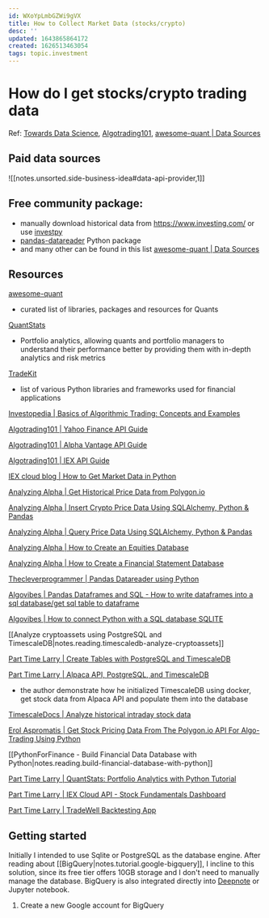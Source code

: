 ```yaml
---
id: WXoYpLmbGZWi9gVX
title: How to Collect Market Data (stocks/crypto)
desc: ''
updated: 1643865864172
created: 1626513463054
tags: topic.investment
---
```

# How do I get stocks/crypto trading data

Ref: [Towards Data Science](https://towardsdatascience.com/best-5-free-stock-market-apis-in-2019-ad91dddec984), [Algotrading101](https://algotrading101.com/learn/yfinance-guide/), [awesome-quant | Data Sources](https://github.com/wilsonfreitas/awesome-quant#data-sources)

## Paid data sources

![[notes.unsorted.side-business-idea#data-api-provider,1]]

## Free community package:

- manually download historical data from <https://www.investing.com/> or use [investpy](https://github.com/alvarobartt/investpy)
- [pandas-datareader](https://pydata.github.io/pandas-datareader/) Python package
- and many other can be found in this list [awesome-quant | Data Sources](https://github.com/wilsonfreitas/awesome-quant#data-sources)

## Resources

[awesome-quant](https://github.com/wilsonfreitas/awesome-quant)
- curated list of libraries, packages and resources for Quants

[QuantStats](https://github.com/ranaroussi/quantstats)
- Portfolio analytics, allowing quants and portfolio managers to understand their performance better by providing them with in-depth analytics and risk metrics

[TradeKit](https://github.com/hackingthemarkets/tradekit)
- list of various Python libraries and frameworks used for financial applications

[Investopedia | Basics of Algorithmic Trading: Concepts and Examples](https://www.investopedia.com/articles/active-trading/101014/basics-algorithmic-trading-concepts-and-examples.asp)

[Algotrading101 | Yahoo Finance API Guide](https://algotrading101.com/learn/yahoo-finance-api-guide/)

[Algotrading101 | Alpha Vantage API Guide](https://algotrading101.com/learn/alpha-vantage-guide/)

[Algotrading101 | IEX API Guide](https://algotrading101.com/learn/iex-api-guide/)

[IEX cloud blog | How to Get Market Data in Python](https://iexcloud.io/community/blog/how-to-get-market-data-in-python)

[Analyzing Alpha | Get Historical Price Data from Polygon.io](https://analyzingalpha.com/get-historical-price-data-polygon)

[Analyzing Alpha | Insert Crypto Price Data Using SQLAlchemy, Python & Pandas](https://analyzingalpha.com/insert-crypto-price-data-sqlalchemy)

[Analyzing Alpha | Query Price Data Using SQLAlchemy, Python & Pandas](https://analyzingalpha.com/query-price-data-sqlalchemy)

[Analyzing Alpha | How to Create an Equities Database](https://analyzingalpha.com/create-an-equities-database)

[Analyzing Alpha | How to Create a Financial Statement Database](https://analyzingalpha.com/financial-statement-database)

[Thecleverprogrammer | Pandas Datareader using Python](https://thecleverprogrammer.com/2021/03/22/pandas-datareader-using-python-tutorial/)

[Algovibes | Pandas Dataframes and SQL - How to write dataframes into a sql database/get sql table to dataframe](https://www.youtube.com/watch?v=OjMDXTlVOYU)

[Algovibes | How to connect Python with a SQL database SQLITE](https://www.youtube.com/watch?v=pU53JUhSnkY)

[[Analyze cryptoassets using PostgreSQL and TimescaleDB|notes.reading.timescaledb-analyze-cryptoassets]]

[Part Time Larry | Create Tables with PostgreSQL and TimescaleDB](https://www.youtube.com/watch?v=P-flYBbmCws&list=PLvzuUVysUFOsrxL7UxmMrVqS8X2X0b8jd&index=4)

[Part Time Larry | Alpaca API, PostgreSQL, and TimescaleDB](https://www.youtube.com/watch?v=RAIqlK5K7-s)
- the author demonstrate how he initialized TimescaleDB using docker, get stock data from Alpaca API and populate them into the database 

[TimescaleDocs | Analyze historical intraday stock data](https://docs.timescale.com/timescaledb/latest/tutorials/analyze-intraday-stocks/)

[Erol Aspromatis | Get Stock Pricing Data From The Polygon.io API For Algo-Trading Using Python](https://www.youtube.com/watch?v=sTlBQ3nVuJE)

[[PythonForFinance - Build Financial Data Database with Python|notes.reading.build-financial-database-with-python]]

[Part Time Larry | QuantStats: Portfolio Analytics with Python Tutorial](https://www.youtube.com/watch?v=Dm8GaSYZPF8)

[Part Time Larry | IEX Cloud API - Stock Fundamentals Dashboard](https://www.youtube.com/watch?v=bPPJTc3JoMI)

[Part Time Larry | TradeWell Backtesting App](https://www.youtube.com/watch?v=zxI97CmYGh0)

## Getting started

Initially I intended to use Sqlite or PostgreSQL as the database engine. After reading about [[BigQuery|notes.tutorial.google-bigquery]], I incline to this solution, since its free tier offers 10GB storage and I don't need to manually manage the database. BigQuery is also integrated directly into [Deepnote](https://deepnote.com/) or Jupyter notebook.

1. Create a new Google account for BigQuery
